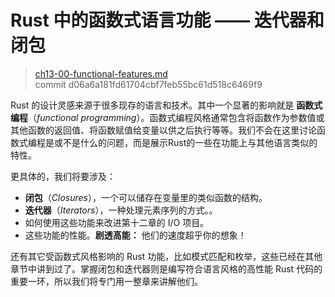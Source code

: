 # Rust 中的函数式语言功能 —— 迭代器和闭包

> [ch13-00-functional-features.md](https://github.com/rust-lang/book/blob/master/second-edition/src/ch13-00-functional-features.md)
> <br>
> commit d06a6a181fd61704cbf7feb55bc61d518c6469f9

Rust 的设计灵感来源于很多现存的语言和技术。其中一个显著的影响就是 **函数式编程**（*functional programming*）。函数式编程风格通常包含将函数作为参数值或其他函数的返回值、将函数赋值给变量以供之后执行等等。我们不会在这里讨论函数式编程是或不是什么的问题，而是展示Rust的一些在功能上与其他语言类似的特性。

更具体的，我们将要涉及：

* **闭包**（*Closures*），一个可以储存在变量里的类似函数的结构。
* **迭代器**（*Iterators*），一种处理元素序列的方式。。
* 如何使用这些功能来改进第十二章的 I/O 项目。
* 这些功能的性能。**剧透高能：** 他们的速度超乎你的想象！

还有其它受函数式风格影响的 Rust 功能，比如模式匹配和枚举，这些已经在其他章节中讲到过了。掌握闭包和迭代器则是编写符合语言风格的高性能 Rust 代码的重要一环，所以我们将专门用一整章来讲解他们。
